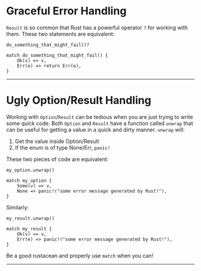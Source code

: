Graceful Error Handling
=======================

`Result` is so common that Rust has a powerful operator `?` for working with them. These two statements are equivalent:

```
do_something_that_might_fail()?

```

```
match do_something_that_might_fail() {
    Ok(v) => v,
    Err(e) => return Err(e),
}
```

---------------------

Ugly Option/Result Handling
===========================

Working with `Option`/`Result` can be tedious when you are just trying to write some quick code. Both `Option` and `Result` have a function called `unwrap` that can be useful for getting a value in a quick and dirty manner. `unwrap` will:

1.  Get the value inside Option/Result
2.  If the enum is of type None/Err, `panic!`

These two pieces of code are equivalent:

```
my_option.unwrap()

```

```
match my_option {
    Some(v) => v,
    None => panic!("some error message generated by Rust!"),
}

```

Similarly:

```
my_result.unwrap()

```

```
match my_result {
    Ok(v) => v,
    Err(e) => panic!("some error message generated by Rust!"),
}

```

Be a good rustacean and properly use `match` when you can!


-----------------------------


